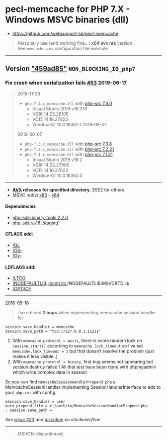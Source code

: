 # pecl-memcache for PHP 7.X - Windows MSVC binaries (dll)
- https://github.com/websupport-sk/pecl-memcache
> Personally use (and working fine...) **x64 avx nts** version.  
> See ```memcache.ini``` configuration file exemple

----
## Version ["459ad85"](https://github.com/websupport-sk/pecl-memcache/commit/459ad858a5b5c55bd7346afa27793ffcad58562c) `NON_BLOCKING_IO_php7`  
### Fix crash when serialization fails [#53](https://github.com/websupport-sk/pecl-memcache/pull/53) 2019-06-17  
>
> 2019-11-29
> - `php-7.4.x_memcache.dll` with [php-src 7.4.0](https://github.com/php/php-src/tree/php-7.4.0)  
>   - Visual Studio 2019 v16.3.10
>   - VS16 14.23.28105
>   - VC15 14.16.27023
>   - Window Kit 10.0.18362.1
>   2019-08-07
>
> 2019-08-07
>
> - `php-7.3.x_memcache.dll` with [php-src 7.3.8](https://github.com/php/php-src/tree/php-7.3.8)  
> - `php-7.2.x_memcache.dll` with [php-src 7.2.21](https://github.com/php/php-src/tree/php-7.2.21)  
> - `php-7.1.x_memcache.dll` with [php-src 7.1.31](https://github.com/php/php-src/tree/php-7.1.31)  
>   - Visual Studio 2019 v16.2
>   - VS16 14.22.27905
>   - VC15 14.16.27023
>   - Window Kit 10.0.18362.0  
----
- **[AVX](https://msdn.microsoft.com/fr-fr/library/jj620901.aspx) releases** __for specified directory__, SSE2 for others
- MSVC redist [x86](https://aka.ms/vs/16/release/vc_redist.x86.exe) - [x64](https://aka.ms/vs/16/release/vc_redist.x64.exe) 
#### Dependencies

- [php-sdk-binary-tools 2.2.0](https://github.com/microsoft/php-sdk-binary-tools/tree/php-sdk-2.2.0)
- [php-sdk vs16 'staging'](https://windows.php.net/downloads/php-sdk/deps/series/)

#### CFLAGS add:

- [/GL](https://msdn.microsoft.com/en-us/library/0zza0de8.aspx)
- [/GS-](https://msdn.microsoft.com/en-us/library/8dbf701c.aspx)
- [/Oy-](https://msdn.microsoft.com/en-us/library/2kxx5t2c.aspx)

#### LDFLAGS add:

- [/LTCG ](https://msdn.microsoft.com/en-us/library/xbf3tbeh.aspx)
- [/NODEFAULTLIB](https://msdn.microsoft.com/en-us/library/3tz4da4a.aspx):[libcmt.lib ](https://msdn.microsoft.com/en-us/library/abx4dbyh.aspx) /NODEFAULTLIB:MSVCRTD.lib
- [/OPT:ICF](https://msdn.microsoft.com/en-us/library/bxwfs976.aspx)

----
2016-05-18
> I’ve noticed __2 bugs__ when implementing memcache session.handler for 
```
session.save_handler = memcache
session.save_path = "tcp://127.0.0.1:11211"
```
1. With ```memcache.protocol = ascii```, there is some random lock on ```session_start()``` according to ```memcache.lock_timeout```
so i've set ```memcache.lock_timeout = 1``` but that doesn’t resolve the problem (just makes it less visible..)
2. With ```memcache.protocol = binary```, first bug seems not appearing but session destroy failed !
All that test have been done with phpmyadmin which write complex data in session

So you can find ```MemcacheSessionHandlerPrepend.php``` a MemcacheSessionHandler implementing SessionHandlerInterface to add to your ```php.ini``` with config:
```
session.save_handler = user
auto_prepend_file = c:/path/to/MemcacheSessionHandlerPrepend.php
; session.save_path = 
```
_See [issue #23](https://github.com/websupport-sk/pecl-memcache/issues/23#issuecomment-327702906) and [discution](http://stackoverflow.com/questions/34952502/memcache-for-php7-on-windows/) on stackoverflow_

----
>MSVC14 discontinued.
